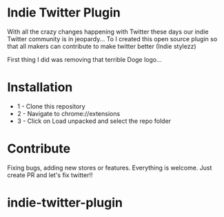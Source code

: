 # Indie Twitter Plugin

With all the crazy changes happening with Twitter these days our indie Twitter community is in jeopardy...
To I created this open source plugin so that all makers can contribute to make twitter better (Indie stylezz)

First thing I did was removing that terrible Doge logo...


# Installation

* 1 - Clone this repository
* 2 - Navigate to chrome://extensions
* 3 - Click on Load unpacked and select the repo folder


# Contribute

Fixing bugs, adding new stores or features. Everything is welcome.
Just create PR and let's fix twitter!!
# indie-twitter-plugin
